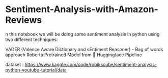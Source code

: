 # Sentiment-Analysis-with-Amazon-Reviews

n this notebook we will be doing some sentiment analysis in python using two different techniques:

VADER (Valence Aware Dictionary and sEntiment Reasoner) - Bag of words approach
Roberta Pretrained Model from 🤗
Huggingface Pipeline

dataset : https://www.kaggle.com/code/robikscube/sentiment-analysis-python-youtube-tutorial/data
